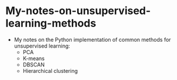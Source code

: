 # My-notes-on-unsupervised-learning-methods
- My notes on the Python implementation of common methods for unsupervised learning:
  - PCA
  - K-means
  - DBSCAN
  - Hierarchical clustering